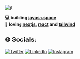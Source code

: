 <img alt="jt" src="https://res.cloudinary.com/df0aad0ku/image/upload/v1683047590/github%20assets/banner_qrszaj.png"  >

**💻 building [jayash.space](https://www.jayash.space/)** 
<br/>
**💙 loving [nextjs](https://nextjs.org/), [react](https://react.dev/) and [tailwind](https://tailwindcss.com/)**




## 🌐 Socials:

[![Twitter](https://img.shields.io/badge/Twitter-%231DA1F2.svg?logo=Twitter&logoColor=white)](https://twitter.com/https://twitter.com/jayash_tripathy) 
[![LinkedIn](https://img.shields.io/badge/LinkedIn-%230077B5.svg?logo=linkedin&logoColor=white)](https://linkedin.com/in/https://www.linkedin.com/in/jayash-tripathy/) 
[![Instagram](https://img.shields.io/badge/Instagram-%23E4405F.svg?logo=Instagram&logoColor=white)](https://www.instagram.com/jayashtripathy/) 
